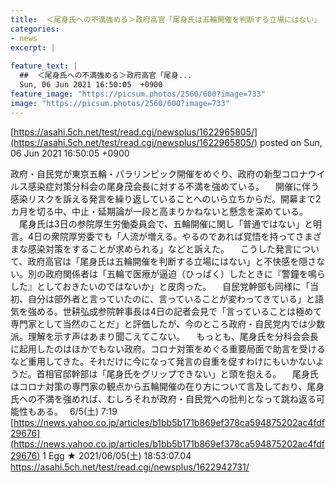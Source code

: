 ```yaml
---
title:  ＜尾身氏への不満強める＞政府高官「尾身氏は五輪開催を判断する立場にはない」 ★5  
categories:
- news
excerpt: |
  
feature_text: |
  ##  ＜尾身氏への不満強める＞政府高官「尾身...
  Sun, 06 Jun 2021 16:50:05  +0900
feature_image: "https://picsum.photos/2560/600?image=733"
image: "https://picsum.photos/2560/600?image=733"
---
```


[https://asahi.5ch.net/test/read.cgi/newsplus/1622965805/](https://asahi.5ch.net/test/read.cgi/newsplus/1622965805/)
posted on Sun, 06 Jun 2021 16:50:05  +0900

<!--more-->

政府・自民党が東京五輪・パラリンピック開催をめぐり、政府の新型コロナウイルス感染症対策分科会の尾身茂会長に対する不満を強めている。 　開催に伴う感染リスクを訴える発言を繰り返していることへのいら立ちからだ。開幕まで2カ月を切る中、中止・延期論が一段と高まりかねないと懸念を深めている。 　尾身氏は3日の参院厚生労働委員会で、五輪開催に関し「普通ではない」と明言。4日の衆院厚労委でも「人流が増える。やるのであれば覚悟を持ってさまざまな感染対策をすることが求められる」などと訴えた。 　こうした発言について、政府高官は「尾身氏は五輪開催を判断する立場にはない」と不快感を隠さない。別の政府関係者は「五輪で医療が逼迫（ひっぱく）したときに『警鐘を鳴らした』としておきたいのではないか」と皮肉った。 　自民党幹部も同様に「当初、自分は部外者と言っていたのに、言っていることが変わってきている」と語気を強める。世耕弘成参院幹事長は4日の記者会見で「言っていることは極めて専門家として当然のことだ」と評価したが、今のところ政府・自民党内では少数派。理解を示す声はあまり聞こえてこない。 　もっとも、尾身氏を分科会会長に起用したのはほかでもない政府。コロナ対策をめぐる重要局面で助言を受けるなど重用してきた。それだけに今になって発言の自重を促すわけにもいかないようだ。首相官邸幹部は「尾身氏をグリップできない」と頭を抱える。 　尾身氏はコロナ対策の専門家の観点から五輪開催の在り方について言及しており、尾身氏への不満を強めれば、むしろそれが政府・自民党への批判となって跳ね返る可能性もある。　 6/5(土) 7:19 [https://news.yahoo.co.jp/articles/b1bb5b171b869ef378ca594875202ac4fdf29676](https://news.yahoo.co.jp/articles/b1bb5b171b869ef378ca594875202ac4fdf29676) 1 Egg ★ 2021/06/05(土) 18:53:07.04 https://asahi.5ch.net/test/read.cgi/newsplus/1622942731/
